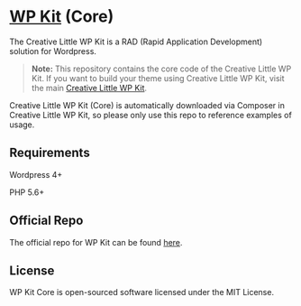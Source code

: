 # [WP Kit](http://creativelittle.uk/wpkit) (Core)

The Creative Little WP Kit is a RAD (Rapid Application Development) solution for Wordpress.

> **Note:** This repository contains the core code of the Creative Little WP Kit. If you want to build your theme using Creative Little WP Kit, visit the main [Creative Little WP Kit](https://github.com/creativelittledots/wp-kit).

Creative Little WP Kit (Core) is automatically downloaded via Composer in Creative Little WP Kit, so please only use this repo to reference examples of usage.

## Requirements

Wordpress 4+

PHP 5.6+

## Official Repo

The official repo for WP Kit can be found [here](https://github.com/creativelittledots/WP-Kit).

## License

WP Kit Core is open-sourced software licensed under the MIT License.